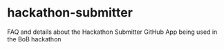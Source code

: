 # hackathon-submitter
FAQ and details about the Hackathon Submitter GitHub App being used in the BoB hackathon
